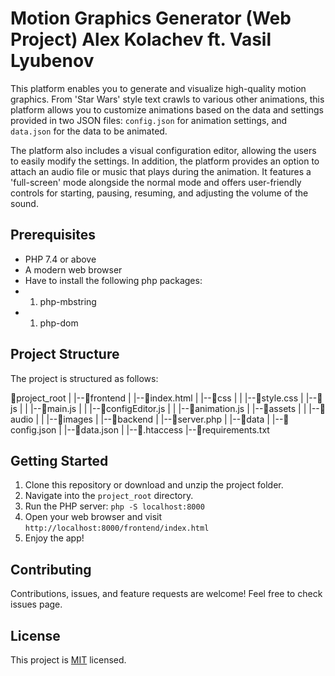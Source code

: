 # Motion Graphics Generator (Web Project) Alex Kolachev ft. Vasil Lyubenov

This platform enables you to generate and visualize high-quality motion graphics. From 'Star Wars' style text crawls to various other animations, this platform allows you to customize animations based on the data and settings provided in two JSON files: `config.json` for animation settings, and `data.json` for the data to be animated.

The platform also includes a visual configuration editor, allowing the users to easily modify the settings. In addition, the platform provides an option to attach an audio file or music that plays during the animation. It features a 'full-screen' mode alongside the normal mode and offers user-friendly controls for starting, pausing, resuming, and adjusting the volume of the sound.

## Prerequisites
- PHP 7.4 or above
- A modern web browser
- Have to install the following php packages:
- 1. php-mbstring
- 1. php-dom

## Project Structure
The project is structured as follows:

📁project_root
|
|--📁frontend
| |--📄index.html
| |--📁css
| | |--📄style.css
| |--📁js
| | |--📄main.js
| | |--📄configEditor.js
| | |--📄animation.js
| |--📁assets
| | |--📁audio
| | |--📁images
|
|--📁backend
| |--📄server.php
|
|--📁data
| |--📄config.json
| |--📄data.json
|
|--📄.htaccess
|--📄requirements.txt

## Getting Started
1. Clone this repository or download and unzip the project folder.
2. Navigate into the `project_root` directory.
3. Run the PHP server: `php -S localhost:8000`
4. Open your web browser and visit `http://localhost:8000/frontend/index.html`
5. Enjoy the app!

## Contributing
Contributions, issues, and feature requests are welcome! Feel free to check issues page.

## License
This project is [MIT](LICENSE) licensed.

